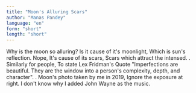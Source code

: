 ```yaml
---
title: "Moon's Alluring Scars"
author: "Manas Pandey"
language: "en"
form: "short"
length: "short"
---
```

Why is the moon so alluring?
Is it cause of it's moonlight,
Which is sun's reflection.
Nope,
It's cause of its scars,
Scars which attract the intensed.
.
Similarly for people, To state Lex Fridman's Quote
"Imperfections are beautiful. They are the window into a person's complexity, depth, and character".
.
Moon's photo taken by me in 2019,
Ignore the exposure at right.
I don't know why I added John Wayne as the music.